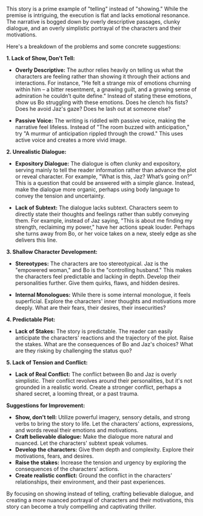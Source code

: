 This story is a prime example of "telling" instead of "showing."  While the premise is intriguing, the execution is flat and lacks emotional resonance. The narrative is bogged down by overly descriptive passages, clunky dialogue, and an overly simplistic portrayal of the characters and their motivations. 

Here's a breakdown of the problems and some concrete suggestions:

**1. Lack of Show, Don't Tell:**

* **Overly Descriptive:**  The author relies heavily on telling us what the characters are feeling rather than showing it through their actions and interactions.  For instance, "He felt a strange mix of emotions churning within him – a bitter resentment, a gnawing guilt, and a growing sense of admiration he couldn’t quite define."  Instead of stating these emotions, show us Bo struggling with these emotions. Does he clench his fists? Does he avoid Jaz's gaze? Does he lash out at someone else?

* **Passive Voice:** The writing is riddled with passive voice, making the narrative feel lifeless. Instead of "The room buzzed with anticipation," try "A murmur of anticipation rippled through the crowd."  This uses active voice and creates a more vivid image.

**2.  Unrealistic Dialogue:**

* **Expository Dialogue:** The dialogue is often clunky and expository, serving mainly to tell the reader information rather than advance the plot or reveal character. For example, "What is this, Jaz? What’s going on?” This is a question that could be answered with a simple glance.  Instead, make the dialogue more organic, perhaps using body language to convey the tension and uncertainty.  

* **Lack of Subtext:** The dialogue lacks subtext. Characters seem to directly state their thoughts and feelings rather than subtly conveying them.  For example, instead of Jaz saying, "This is about me finding my strength, reclaiming my power,"  have her actions speak louder.  Perhaps she  turns away from Bo, or her voice takes on a new, steely edge as she delivers this line.

**3.  Shallow Character Development:**

* **Stereotypes:** The characters are too stereotypical. Jaz is the "empowered woman," and Bo is the "controlling husband." This makes the characters feel predictable and lacking in depth.  Develop their personalities further. Give them quirks, flaws, and hidden desires. 

* **Internal Monologues:**  While there is some internal monologue, it feels superficial. Explore the characters' inner thoughts and motivations more deeply.  What are their fears, their desires, their insecurities? 

**4.  Predictable Plot:**

* **Lack of Stakes:** The story is predictable. The reader can easily anticipate the characters' reactions and the trajectory of the plot.  Raise the stakes. What are the consequences of Bo and Jaz's choices? What are they risking by challenging the status quo?  

**5.  Lack of Tension and Conflict:**

* **Lack of Real Conflict:** The conflict between Bo and Jaz is overly simplistic.  Their conflict revolves around their personalities, but it's not grounded in a realistic world. Create a stronger conflict, perhaps a shared secret, a looming threat, or a past trauma.

**Suggestions for Improvement:**

* **Show, don't tell:**  Utilize powerful imagery, sensory details, and strong verbs to bring the story to life. Let the characters' actions, expressions, and words reveal their emotions and motivations.
* **Craft believable dialogue:**  Make the dialogue more natural and nuanced.  Let the characters' subtext speak volumes.  
* **Develop the characters:**  Give them depth and complexity. Explore their motivations, fears, and desires.
* **Raise the stakes:**  Increase the tension and urgency by exploring the consequences of the characters' actions.
* **Create realistic conflict:**  Ground the conflict in the characters' relationships, their environment, and their past experiences. 

By focusing on showing instead of telling, crafting believable dialogue, and creating a more nuanced portrayal of characters and their motivations, this story can become a truly compelling and captivating thriller. 
